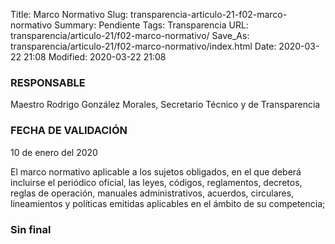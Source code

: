 Title: Marco Normativo
Slug: transparencia-articulo-21-f02-marco-normativo
Summary: Pendiente
Tags: Transparencia
URL: transparencia/articulo-21/f02-marco-normativo/
Save_As: transparencia/articulo-21/f02-marco-normativo/index.html
Date: 2020-03-22 21:08
Modified: 2020-03-22 21:08


### RESPONSABLE

Maestro Rodrigo González Morales, Secretario Técnico y de Transparencia

### FECHA DE VALIDACIÓN

10 de enero del 2020

El marco normativo aplicable a los sujetos obligados, en el que deberá incluirse el periódico oficial, las leyes, códigos, reglamentos, decretos, reglas de operación, manuales administrativos, acuerdos, circulares, lineamientos y políticas emitidas aplicables en el ámbito de su competencia; 



### Sin final